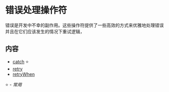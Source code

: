 # 错误处理操作符

错误是开发中不幸的副作用。这些操作符提供了一些高效的方式来优雅地处理错误并且在它们应该发生的情况下重试逻辑，

## 内容

* [catch](catch.md) :star:
* [retry](retry.md)
* [retryWhen](retrywhen.md)

:star: - *常用*
